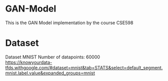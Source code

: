 # GAN-Model
This is the GAN Model implementation by the course CSE598

# Dataset
Dataset MNIST
    Number of datapoints: 60000  
https://knowyourdata-tfds.withgoogle.com/#dataset=mnist&tab=STATS&select=default_segment.mnist.label.value&expanded_groups=mnist 
